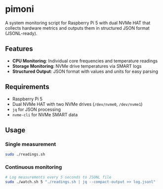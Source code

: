 # pimoni

A system monitoring script for Raspberry Pi 5 with dual NVMe HAT that collects hardware metrics and outputs them in structured JSON format (JSONL-ready).

## Features

- **CPU Monitoring**: Individual core frequencies and temperature readings
- **Storage Monitoring**: NVMe drive temperatures via SMART logs
- **Structured Output**: JSON format with values and units for easy parsing

## Requirements

- Raspberry Pi 5
- Dual NVMe HAT with two NVMe drives (`/dev/nvme0`, `/dev/nvme1`)
- `jq` for JSON processing
- `nvme-cli` for NVMe SMART data

## Usage

### Single measurement
```sh
sudo ./readings.sh
```

### Continuous monitoring
```sh
# Log measurements every 5 seconds to JSONL file
sudo ./watch.sh 5 "./readings.sh | jq --compact-output >> log.jsonl"
```
